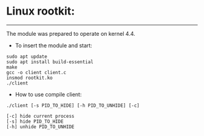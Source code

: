 # Linux rootkit:
________________
The module was prepared to operate on kernel 4.4.

* To insert the module and start:
```
sudo apt update  
sudo apt install build-essential  
make  
gcc -o client client.c
insmod rootkit.ko
./client
```
* How to use compile client:
```
./client [-s PID_TO_HIDE] [-h PID_TO_UNHIDE] [-c]  

[-c] hide current process  
[-s] hide PID_TO_HIDE  
[-h] unhide PID_TO_UNHIDE  

```
